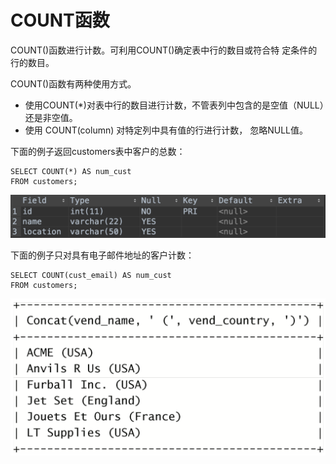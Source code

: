 # COUNT函数

COUNT\(\)函数进行计数。可利用COUNT\(\)确定表中行的数目或符合特 定条件的行的数目。

COUNT\(\)函数有两种使用方式。

* 使用COUNT\(\*\)对表中行的数目进行计数，不管表列中包含的是空值（NULL）还是非空值。
* 使用 COUNT\(column\) 对特定列中具有值的行进行计数， 忽略NULL值。

下面的例子返回customers表中客户的总数：

```text
SELECT COUNT(*) AS num_cust
FROM customers;
```

![](../../../.gitbook/assets/image%20%2854%29.png)

下面的例子只对具有电子邮件地址的客户计数：

```text
SELECT COUNT(cust_email) AS num_cust
FROM customers;
```

![](../../../.gitbook/assets/image%20%2888%29.png)

